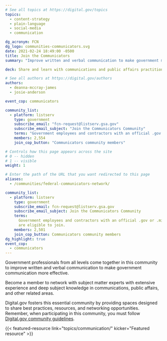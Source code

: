 ```yaml
---
# See all topics at https://digital.gov/topics
topics:
  - content-strategy
  - plain-language
  - social-media
  - communication

dg_acronym: FCN
dg_logo: communities-communicators.svg
date: 2021-02-24 18:49:00 -0500
title: Join the Communicators
summary: "Improve written and verbal communication to make government more effective."

deck: Share and learn with communications and public affairs practitioners.

# See all authors at https://digital.gov/authors
authors:
  - deanna-mccray-james
  - josie-anderson

event_cop: communicators

community_list:
  - platform: listserv
    type: government
    subscribe_email: "fcn-request@listserv.gsa.gov"
    subscribe_email_subject: "Join the Communicators Community"
    terms: "Government employees and contractors with an official .gov or .mil email are eligible to join."
    members: 2,554
    join_cop_button: "Communicators community members"

# Controls how this page appears across the site
# 0 -- hidden
# 1 -- visible
weight: 1

# Enter the path of the URL that you want redirected to this page
aliases:
  - /communities/federal-communicators-network/

community_list:
  - platform: listserv
    type: government
    subscribe_email: fcn-request@listserv.gsa.gov
    subscribe_email_subject: Join the Communicators Community
    terms:
      Government employees and contractors with an official .gov or .mil email
      are eligible to join.
    members: 2,501
    join_cop_button: Communicators community members
dg_highlight: true
event_cop:
  - communicators
---
```


Government professionals from all levels come together in this community to improve written and verbal communication to make government communication more effective.

Become a member to network with subject matter experts with extensive experience and deep subject knowledge in communications, public affairs, and other related areas.

Digital.gov fosters this essential community by providing spaces designed to share best practices, resources, and networking opportunities. Remember, when participating in this community, you must follow [Digital.gov community guidelines](https://digital.gov/communities/community-guidelines/).

{{< featured-resource link="topics/communication/" kicker="Featured resource" >}}
